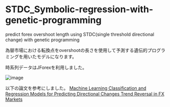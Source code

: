 # STDC_Symbolic-regression-with-genetic-programming
predict forex overshoot length using STDC(single threshold directional change) with genetic programming 

為替市場における転換点をovershootの長さを使用して予測する遺伝的プログラミングを用いたモデルになります。

時系列データはJForexを利用しました。

![image](https://github.com/Yuhei-Handa/STDC_python/assets/135846516/163887f2-c67b-4272-b2e0-2b6994edb72f)


以下の論文を参考にしました。
[Machine Learning Classification and Regression Models for Predicting
Directional Changes Trend Reversal in FX Markets](https://kar.kent.ac.uk/94107/1/174thesis.pdf)
